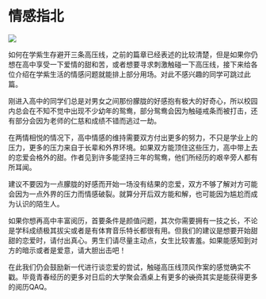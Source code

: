 # 情感指北
![](https://img.shields.io/badge/Auther-CrushEon-blue.svg)

如何在学紫生存避开三条高压线，之前的篇章已经表述的比较清楚，但是如果你仍想在高中享受一下爱情的甜和苦，或者想要寻求刺激触碰一下高压线，接下来给各位介绍在学紫生活的情感问题就能排上部分用场。对此不感兴趣的同学可跳过此篇。

刚进入高中的同学们总是对男女之间那份朦胧的好感抱有极大的好奇心，所以校园内总会在不知不觉中出现不少幼年的鸳鸯，部分鸳鸯会因为触碰戒条而被打击，还有部分会因为老师的仁慈和成绩不错而逃过一劫。

在两情相悦的情况下，高中情感的维持需要双方付出更多的努力，不只是学业上的压力，更多的压力来自于长辈和外界环境。如果双方能顶住这些压力，高中带上去的恋爱会格外的甜。作者见到许多能坚持三年的鸳鸯，他们所经历的艰辛旁人都有所耳闻。

建议不要因为一点朦胧的好感而开始一场没有结果的恋爱，双方不够了解对方可能会因为一点外界的压力而情感破裂。就算分开后双方能和解，也可能因为尴尬而成为认识的陌生人。

如果你想再高中丰富阅历，首要条件是颜值问题，其次你需要拥有一技之长，不论是学科成绩极其拔尖或者是有体育音乐特长都很有用。但我们的建议是想要开始甜甜的恋爱时，请付出真心。男生们请尽量主动点，女生比较害羞。如果能感知到对方的暗示或者是爱意，请大胆出击吧！

在此我们仍会鼓励新一代进行谈恋爱的尝试，触碰高压线顶风作案的感觉确实不戳。毕竟青春经历的更多对日后的大学聚会酒桌上有更多的~~谈资~~其实是能获得更多的阅历QAQ。
